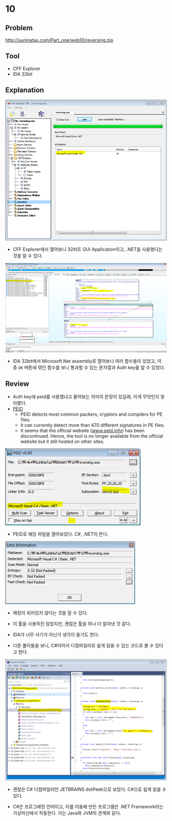 # 10

## Problem
http://suninatas.com/Part_one/web10/reversing.zip

## Tool
* CFF Explorer
* IDA 32bit

## Explanation
![](./1.PNG?raw=true)
* CFF Explorer에서 열어보니 32비트 GUI Application이고, .NET을 사용했다는 것을 알 수 있다.

![](./2.PNG?raw=true)
* IDA 32bit에서 Microsoft.Net assembly로 열어보니 여러 함수들이 있었고, 이 중 `OK` 버튼에 엮인 함수를 보니 통과할 수 있는 문자열과 Auth key를 알 수 있었다.

## Review
* Auth key에 peid를 사용했냐고 물어보는 의미의 문장이 있길래, 이게 무엇인지 찾아봤다.
* [PEiD](https://www.aldeid.com/wiki/PEiD)
	- PEiD detects most common packers, cryptors and compilers for PE files.
	- It can currently detect more than 470 different signatures in PE files.
	- It seems that the official website (www.peid.info) has been discontinued. Hence, the tool is no longer available from the official website but it still hosted on other sites.
	
![](./3.PNG?raw=true)
* PEiD로 해당 파일을 열어보았다. C#, .NET이 뜬다.

![](./4.PNG?raw=true)
* 패킹이 되어있지 않다는 것을 알 수 있다.
* 이 툴을 사용하진 않았지만, 괜찮은 툴을 하나 더 알아낸 것 같다.
* IDA가 너무 사기가 아닌가 생각이 들기도 한다.

* 다른 풀이들을 보니, C#이어서 디컴파일러로 쉽게 읽을 수 있는 코드로 볼 수 있다고 한다.

![](./5.PNG?raw=true)
* 괜찮은 C# 디컴파일러인 JETBRAINS dotPeek으로 보았다. C#으로 쉽게 읽을 수 있다.

* C#은 프로그래밍 언어이고, 이를 이용해 만든 프로그램은 .NET Framework라는 가상머신에서 작동한다. 이는 Java와 JVM의 관계와 같다.